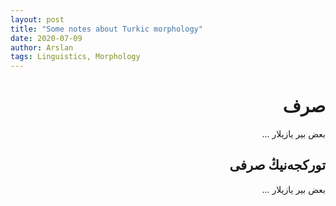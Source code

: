 ```yaml
---
layout: post
title: "Some notes about Turkic morphology"
date: 2020-07-09
author: Arslan
tags: Linguistics, Morphology
---
```


<div dir="rtl">

# صرف

بعض بیر یازیلار ...

## تورکجه‌نیڭ صرفی

بعض بیر یازیلار ...


</div>
